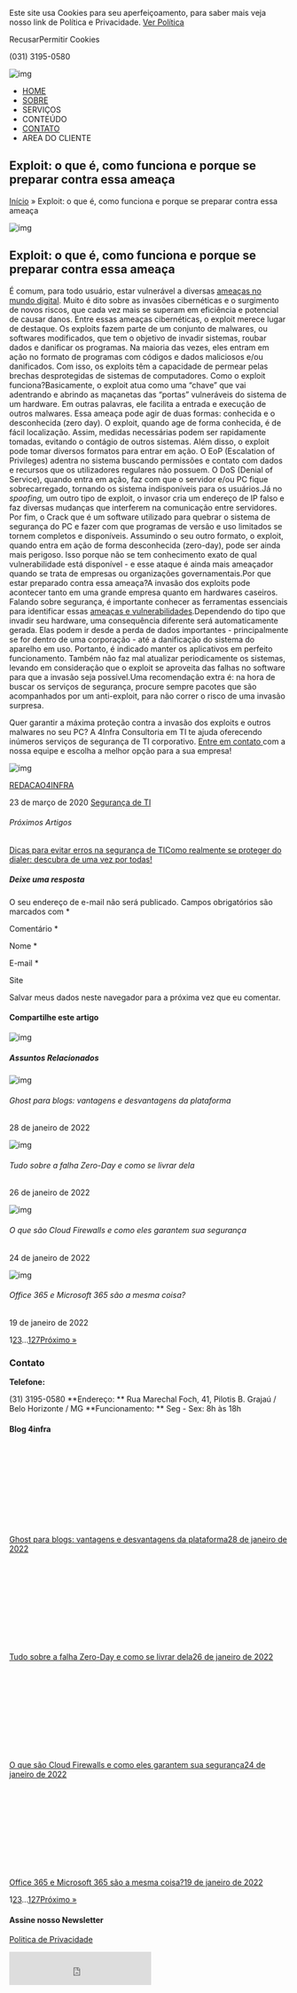 
Este site usa Cookies para seu aperfeiçoamento, para saber mais veja nosso link de Política e Privacidade. [Ver Política](https://4infra.com.br/politica-de-privacidade/)

RecusarPermitir Cookies



(031) 3195-0580

![img](https://4infra.com.br/wp-content/uploads/2021/07/logox1-1.png)

- [HOME](https://4infra.com.br/)
- [SOBRE](https://4infra.com.br/sobre/)
- SERVIÇOS
- CONTEÚDO
- [CONTATO](https://4infra.com.br/contato/)
- AREA DO CLIENTE

## Exploit: o que é, como funciona e porque se preparar contra essa ameaça 



[Início](https://4infra.com.br/) » Exploit: o que é, como funciona e porque se preparar contra essa ameaça



![img](https://4infra.com.br/wp-content/uploads/2020/04/Exploit.jpg)

## Exploit: o que é, como funciona e porque se preparar contra essa ameaça

É comum, para todo usuário, estar vulnerável a diversas [ameaças no mundo digital](https://4infra.com.br/virus-de-computador-o-que-e/). Muito é dito sobre as invasões cibernéticas e o surgimento de novos riscos, que cada vez mais se superam em eficiência e potencial de causar danos. Entre essas ameaças cibernéticas, o exploit merece lugar de destaque. Os exploits fazem parte de um conjunto de malwares, ou softwares modificados, que tem o objetivo de invadir sistemas, roubar dados e danificar os programas. Na maioria das vezes, eles entram em ação no formato de programas com códigos e dados maliciosos e/ou danificados. Com isso, os exploits têm a capacidade de permear pelas brechas desprotegidas de sistemas de computadores. Como o exploit funciona?Basicamente, o exploit atua como uma “chave” que vai adentrando e abrindo as maçanetas das “portas” vulneráveis do sistema de um hardware. Em outras palavras, ele facilita a entrada e execução de outros malwares. Essa ameaça pode agir de duas formas: conhecida e o desconhecida (zero day). O exploit, quando age de forma conhecida, é de fácil localização. Assim, medidas necessárias podem ser rapidamente tomadas, evitando o contágio de outros sistemas. Além disso, o exploit pode tomar diversos formatos para entrar em ação. O EoP (Escalation of Privileges) adentra no sistema buscando permissões e contato com dados e recursos que os utilizadores regulares não possuem. O DoS (Denial of Service), quando entra em ação, faz com que o servidor e/ou PC fique sobrecarregado, tornando os sistema indisponíveis para os usuários.Já no *spoofing,* um outro tipo de exploit, o invasor cria um endereço de IP falso e faz diversas mudanças que interferem na comunicação entre servidores. Por fim, o Crack que é um software utilizado para quebrar o sistema de segurança do PC e fazer com que programas de versão e uso limitados se tornem completos e disponíveis. Assumindo o seu outro formato, o exploit, quando entra em ação de forma desconhecida (zero-day), pode ser ainda mais perigoso. Isso porque não se tem conhecimento exato de qual vulnerabilidade está disponível - e esse ataque é ainda mais ameaçador quando se trata de empresas ou organizações governamentais.Por que estar preparado contra essa ameaça?A invasão dos exploits pode acontecer tanto em uma grande empresa quanto em hardwares caseiros. Falando sobre segurança, é importante conhecer as ferramentas essenciais para identificar essas [ameaças e vulnerabilidades](https://4infra.com.br/evitar-vulnerabilidade-na-area-de-ti/).Dependendo do tipo que invadir seu hardware, uma consequência diferente será automaticamente gerada. Elas podem ir desde a perda de dados importantes - principalmente se for dentro de uma corporação - até a danificação do sistema do aparelho em uso. Portanto, é indicado manter os aplicativos em perfeito funcionamento. Também não faz mal atualizar periodicamente os sistemas, levando em consideração que o exploit se aproveita das falhas no software para que a invasão seja possível.Uma recomendação extra é: na hora de buscar os serviços de segurança, procure sempre pacotes que são acompanhados por um anti-exploit, para não correr o risco de uma invasão surpresa. 

Quer garantir a máxima proteção contra a invasão dos exploits e outros malwares no seu PC? A 4Infra Consultoria em TI te ajuda oferecendo inúmeros serviços de segurança de TI corporativo. [Entre em contato ](https://4infra.com.br/entre-em-contato/)com a nossa equipe e escolha a melhor opção para a sua empresa! 



![img](https://secure.gravatar.com/avatar/ecc8639981b599bec634ca1b541b2c49?s=200&d=mm&r=g)

[REDACAO4INFRA](https://4infra.com.br/author/redacao4infra/)


23 de março de 2020
[Segurança de TI](https://4infra.com.br/category/seguranca-de-ti/)

###### Próximos Artigos

[Dicas para evitar erros na segurança de TI](https://4infra.com.br/evitar-erros-na-seguranca-de-ti/)[Como realmente se proteger do dialer: descubra de uma vez por todas!](https://4infra.com.br/dialer-o-que-e-como-se-proteger/)

##### Deixe uma resposta

O seu endereço de e-mail não será publicado. Campos obrigatórios são marcados com *

Comentário * 

Nome * 

E-mail * 

Site 

 Salvar meus dados neste navegador para a próxima vez que eu comentar.



#### Compartilhe este artigo



![img](https://4infra.com.br/wp-content/uploads/2021/08/voce_precisa_de_servicos_de_ti-280x300-1.jpg)

##### Assuntos Relacionados

![img](https://4infra.com.br/wp-content/uploads/2022/02/blogs-300x156.png)

###### Ghost para blogs: vantagens e desvantagens da plataforma

28 de janeiro de 2022

![img](https://4infra.com.br/wp-content/uploads/2022/02/falhazero-300x157.png)

###### Tudo sobre a falha Zero-Day e como se livrar dela

26 de janeiro de 2022

![img](https://4infra.com.br/wp-content/uploads/2022/02/cloudfirewalls-300x155.png)

###### O que são Cloud Firewalls e como eles garantem sua segurança

24 de janeiro de 2022

![img](https://4infra.com.br/wp-content/uploads/2020/08/Vantagens-do-Office-365-300x148.jpg)

###### Office 365 e Microsoft 365 são a mesma coisa?

19 de janeiro de 2022

1[2](https://4infra.com.br/exploit-o-que-e/page/2/)[3](https://4infra.com.br/exploit-o-que-e/page/3/)…[127](https://4infra.com.br/exploit-o-que-e/page/127/)[Próximo »](https://4infra.com.br/exploit-o-que-e/page/2/)

### Contato

**Telefone:**

(31) 3195-0580
**Endereço:
**
Rua Marechal Foch, 41, Pilotis
B. Grajaú / Belo Horizonte / MG
**Funcionamento:
**
Seg - Sex: 8h às 18h



#### Blog 4infra

[![img](data:image/svg+xml,%3Csvg%20xmlns='http://www.w3.org/2000/svg'%20viewBox='0%200%200%200'%3E%3C/svg%3E)](https://4infra.com.br/ghost-para-blogs-vantagens-e-desvantagens-da-plataforma/)

[Ghost para blogs: vantagens e desvantagens da plataforma28 de janeiro de 2022](https://4infra.com.br/ghost-para-blogs-vantagens-e-desvantagens-da-plataforma/)

[![img](data:image/svg+xml,%3Csvg%20xmlns='http://www.w3.org/2000/svg'%20viewBox='0%200%200%200'%3E%3C/svg%3E)](https://4infra.com.br/tudo-sobre-a-falha-zero-day-e-como-se-livrar-dela/)

[Tudo sobre a falha Zero-Day e como se livrar dela26 de janeiro de 2022](https://4infra.com.br/tudo-sobre-a-falha-zero-day-e-como-se-livrar-dela/)

[![img](data:image/svg+xml,%3Csvg%20xmlns='http://www.w3.org/2000/svg'%20viewBox='0%200%200%200'%3E%3C/svg%3E)](https://4infra.com.br/o-que-sao-cloud-firewalls-e-como-eles-garantem-sua-seguranca/)

[O que são Cloud Firewalls e como eles garantem sua segurança24 de janeiro de 2022](https://4infra.com.br/o-que-sao-cloud-firewalls-e-como-eles-garantem-sua-seguranca/)

[![img](data:image/svg+xml,%3Csvg%20xmlns='http://www.w3.org/2000/svg'%20viewBox='0%200%200%200'%3E%3C/svg%3E)](https://4infra.com.br/office-365-e-microsoft-365-sao-a-mesma-coisa/)

[Office 365 e Microsoft 365 são a mesma coisa?19 de janeiro de 2022](https://4infra.com.br/office-365-e-microsoft-365-sao-a-mesma-coisa/)

1[2](https://4infra.com.br/exploit-o-que-e/page/2/)[3](https://4infra.com.br/exploit-o-que-e/page/3/)…[127](https://4infra.com.br/exploit-o-que-e/page/127/)[Próximo »](https://4infra.com.br/exploit-o-que-e/page/2/)

#### Assine nosso Newsletter

[Politica de Privacidade](https://4infra.com.br/politica-de-privacidade/)



<iframe id="rd_tmgr" style="box-sizing: inherit; color: rgb(64, 64, 64); font-family: &quot;Open Sans&quot;; font-size: 16px; font-style: normal; font-variant-ligatures: normal; font-variant-caps: normal; font-weight: 400; letter-spacing: normal; orphans: 2; text-align: start; text-indent: 0px; text-transform: none; white-space: normal; widows: 2; word-spacing: 0px; -webkit-text-stroke-width: 0px; text-decoration-thickness: initial; text-decoration-style: initial; text-decoration-color: initial; width: 1px; height: 1px; position: absolute; top: -100px;"></iframe>

<iframe title="reCAPTCHA" src="https://www.google.com/recaptcha/api2/anchor?ar=1&amp;k=6LegH-QbAAAAAIZoqXazPLCWo5OifC0R_4UJ593t&amp;co=aHR0cHM6Ly80aW5mcmEuY29tLmJyOjQ0Mw..&amp;hl=pt-BR&amp;v=1B_yv3CBEV10KtI2HJ6eEXhJ&amp;size=invisible&amp;cb=xwmgtqnofoh2" width="256" height="60" role="presentation" name="a-rkbf6euh2phs" frameborder="0" scrolling="no" sandbox="allow-forms allow-popups allow-same-origin allow-scripts allow-top-navigation allow-modals allow-popups-to-escape-sandbox" style="box-sizing: inherit;"></iframe>